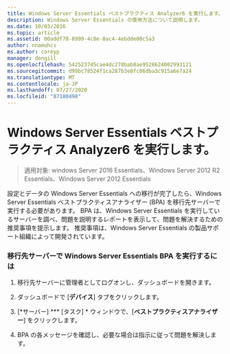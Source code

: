```yaml
---
title: Windows Server Essentials ベストプラクティス Analyzer6 を実行します。
description: Windows Server Essentials の使用方法について説明します。
ms.date: 10/03/2016
ms.topic: article
ms.assetid: 00addf78-8999-4c8e-8ac4-4ebdde00c5a3
author: nnamuhcs
ms.author: coreyp
manager: dongill
ms.openlocfilehash: 542523745cae4dc278bab8ae9528624002993121
ms.sourcegitcommit: d99bc78524f1ca287b3e8fc06dba3c915a6e7a24
ms.translationtype: MT
ms.contentlocale: ja-JP
ms.lasthandoff: 07/27/2020
ms.locfileid: "87180498"
---
```

# <a name="run-the-windows-server-essentials-best-practices-analyzer6"></a>Windows Server Essentials ベストプラクティス Analyzer6 を実行します。

>適用対象: windows Server 2016 Essentials、Windows Server 2012 R2 Essentials、Windows Server 2012 Essentials

設定とデータの Windows Server Essentials への移行が完了したら、Windows Server Essentials ベストプラクティスアナライザー (BPA) を移行先サーバーで実行する必要があります。 BPA は、Windows Server Essentials を実行しているサーバーを調べ、問題を説明するレポートを表示して、問題を解決するための推奨事項を提示します。 推奨事項は、Windows Server Essentials の製品サポート組織によって開発されています。

### <a name="to-run-the--windows-server-essentials-bpa-on-the-destination-server"></a>移行先サーバーで Windows Server Essentials BPA を実行するには

1.  移行先サーバーに管理者としてログオンし、ダッシュボードを開きます。

2.  ダッシュボードで [**デバイス**] タブをクリックします。

3.  [*サーバー] *** [タスク] * ウィンドウで、[**ベストプラクティスアナライザー**] をクリックします。

4.  BPA の各メッセージを確認し、必要な場合は指示に従って問題を解決します。
